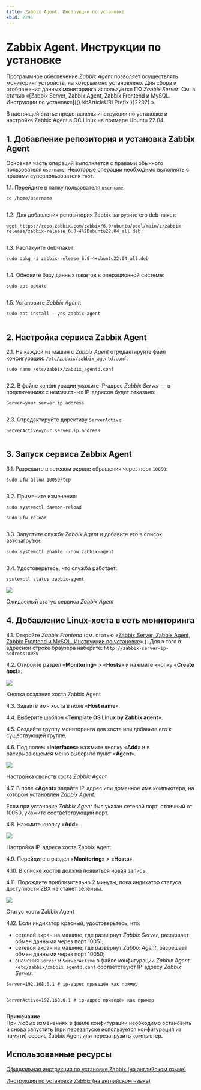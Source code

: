 ```yaml
---
title: Zabbix Agent. Инструкции по установке
kbId: 2291
---
```


# Zabbix Agent. Инструкции по установке

Программное обеспечение *Zabbix Agent* позволяет осуществлять мониторинг устройств, на которые оно установлено. Для сбора и отображения данных мониторинга используется ПО *Zabbix Server*. См. в статью «[Zabbix Server, Zabbix Agent, Zabbix Frontend и MySQL. Инструкции по установке]({{ kbArticleURLPrefix }}2292) ».

В настоящей статье представлены инструкции по установке и настройке Zabbix Agent в ОС Linux на примере Ubuntu 22.04.

## 1. Добавление репозитория и установка Zabbix Agent

Основная часть операций выполняется с правами обычного пользователя `username`. Некоторые операции необходимо выполнять с правами суперпользователя `root`.

1.1. Перейдите в папку пользователя `username`:

```
cd /home/username


```

1.2. Для добавления репозитория Zabbix загрузите его deb-пакет:

```
wget https://repo.zabbix.com/zabbix/6.0/ubuntu/pool/main/z/zabbix-release/zabbix-release_6.0-4%2Bubuntu22.04_all.deb


```

1.3. Распакуйте deb-пакет:

```
sudo dpkg -i zabbix-release_6.0-4+ubuntu22.04_all.deb


```

1.4. Обновите базу данных пакетов в операционной системе:

```
sudo apt update


```

1.5. Установите *Zabbix Agent*:

```
sudo apt install --yes zabbix-agent


```

## 2. Настройка сервиса Zabbix Agent

2.1. На каждой из машин с *Zabbix Agent* отредактируйте файл конфигурации: `/etc/zabbix/zabbix_agentd.conf`:

```
sudo nano /etc/zabbix/zabbix_agentd.conf


```

2.2. В файле конфигурации укажите IP-адрес *Zabbix Server* — в подключениях с неизвестных IP-адресов будет отказано:

```
Server=your.server.ip.address


```

2.3. Отредактируйте директиву `ServerActive`:

```
ServerActive=your.server.ip.address


```

## 3. Запуск сервиса Zabbix Agent

3.1. Разрешите в сетевом экране обращения через порт `10050`:

```
sudo ufw allow 10050/tcp


```

3.2. Примените изменения:

```
sudo systemctl daemon-reload

sudo ufw reload


```

3.3. Запустите службу *Zabbix Agent* и добавьте его в список автозагрузки:

```
sudo systemctl enable --now zabbix-agent


```

3.4. Удостоверьтесь, что служба работает:

```
systemctl status zabbix-agent 
```

![](https://kb.comindware.ru/assets/img_63ad99c681d0a.png)

Ожидаемый статус сервиса *Zabbix Agent*

## 4. Добавление Linux-хоста в сеть мониторинга

4.1. Откройте *Zabbix Frontend* (см. статью «[Zabbix Server, Zabbix Agent, Zabbix Frontend и MySQL. Инструкции по установке](app://obsidian.md/Zabbix%20Server,%20Zabbix%20Agent,%20Zabbix%20Frontend%20%D0%B8%20MySQL.%20%D0%98%D0%BD%D1%81%D1%82%D1%80%D1%83%D0%BA%D1%86%D0%B8%D0%B8%20%D0%BF%D0%BE%20%D1%83%D1%81%D1%82%D0%B0%D0%BD%D0%BE%D0%B2%D0%BA%D0%B5)».). Для э того в адресной строке браузера наберите: `http://zabbix-server-ip-address:8080`

4.2. Откройте раздел «**Monitoring**» > «**Hosts**» и нажмите кнопку «**Create host**».

![](https://kb.comindware.ru/assets/img_63ad9a5b84655.png)

Кнопка создания хоста Zabbix Agent

4.3. Задайте имя хоста в поле «**Host name**».

4.4. Выберите шаблон «**Template OS Linux by Zabbix agent**».

4.5. Создайте группу мониторинга для хоста или добавьте его к существующей группе.

4.6. Под полем «**Interfaces**» нажмите кнопку «**Add**» и в раскрывающемся меню выберите пункт «**Agent**».

![](https://kb.comindware.ru/assets/img_63ad9b483a473.png)

Настройка свойств хоста *Zabbix Agent*

4.7. В поле «**Agent**» задайте IP-адрес или доменное имя компьютера, на котором установлен *Zabbix Agent*.

Если при установке *Zabbix Agent* был указан сетевой порт, отличный от 10050, укажите соответствующий порт.

4.8. Нажмите кнопку «**Add**».

![](https://kb.comindware.ru/assets/img_63ad9b9235b26.png)

Настройка IP-адреса хоста Zabbix Agent

4.9. Перейдите в раздел «**Monitoring**» > «**Hosts**».

4.10. В списке хостов должна появиться новая запись.

4.11. Подождите приблизительно 2 минуты, пока индикатор статуса доступности ZBX не станет зелёным.

![](https://kb.comindware.ru/assets/img_63ad999c17b2e.png)

Статус хоста Zabbix Agent

4.12. Если индикатор красный, удостоверьтесь, что:

- сетевой экран на машине, где развернут *Zabbix Server*, разрешает обмен данными через порт 10051;
- сетевой экран на машине, где развернут *Zabbix Agent*, разрешает обмен данными через порт 10050;
- значения `Server` и `ServerActive` в файле конфигурации *Zabbix Agent* `/etc/zabbix/zabbix_agentd.conf` соответствуют IP-адресу *Zabbix Server*:

```
Server=192.168.0.1 # ip-адрес приведён как пример


```

```
ServerActive=192.168.0.1 # ip-адрес приведён как пример


```

**Примечание**  
При любых изменениях в файле конфигурации необходимо остановить и снова запустить (при перезапуске используется конфигурация из памяти) сервис Zabbix Agent или перезагрузить компьютер.
## Использованные ресурсы

[Официальная инструкция по установке Zabbix (на английском языке)](https://www.zabbix.com/documentation/current/en/manual/installation/install#installing-zabbix-daemons)

[Инструкция по установке Zabbix (на английском языке)](https://subscription.packtpub.com/book/networking-and-servers/9781784397586/1/ch01lvl1sec09/agent-installation-and-configuration)

